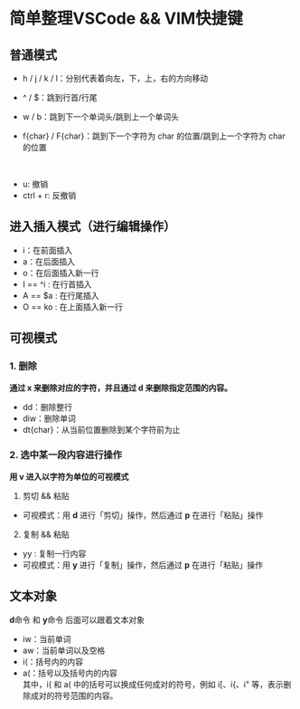 # 简单整理VSCode && VIM快捷键
## 普通模式

* h / j / k / l：分别代表着向左，下，上，右的方向移动
* ^ / $：跳到行首/行尾
* w / b：跳到下一个单词头/跳到上一个单词头

* f{char} / F{char}：跳到下一个字符为 char 的位置/跳到上一个字符为 char 的位置

<br/>

* u: 撤销
* ctrl + r: 反撤销

## 进入插入模式（进行编辑操作）
* i：在前面插入
* a：在后面插入
* o：在后面插入新一行
* I == ^i : 在行首插入
* A == $a : 在行尾插入
* O == ko : 在上面插入新一行

## 可视模式
### 1. 删除
**通过 x 来删除对应的字符，并且通过 d 来删除指定范围的内容。**
* dd：删除整行
* diw：删除单词
* dt{char}：从当前位置删除到某个字符前为止

### 2. 选中某一段内容进行操作
**用 v 进入以字符为单位的可视模式**
1. 剪切 && 粘贴
  * 可视模式：用 **d** 进行「剪切」操作，然后通过 **p** 在进行「粘贴」操作
2. 复制 && 粘贴
  * yy : 复制一行内容
  * 可视模式：用 **y** 进行「复制」操作，然后通过 **p** 在进行「粘贴」操作

## 文本对象
**d**命令 和 **y**命令 后面可以跟着文本对象
* iw：当前单词
* aw：当前单词以及空格
* i(：括号内的内容
* a(：括号以及括号内的内容   
其中，i( 和 a( 中的括号可以换成任何成对的符号，例如 i[、i{、i" 等，表示删除成对的符号范围的内容。

